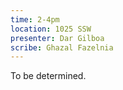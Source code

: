 ```yaml
---
time: 2-4pm
location: 1025 SSW
presenter: Dar Gilboa
scribe: Ghazal Fazelnia
---
```


To be determined.